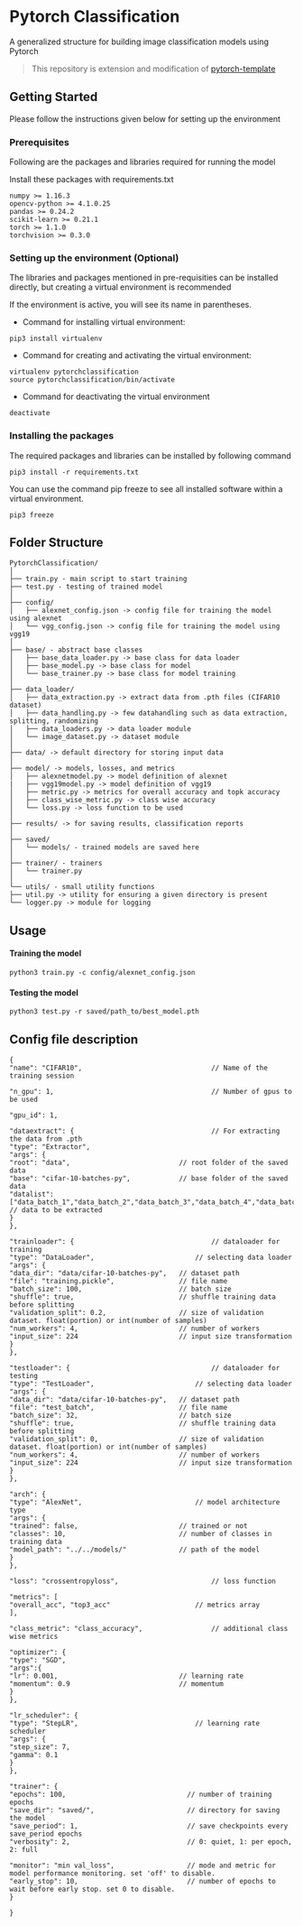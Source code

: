 # Pytorch Classification
A generalized structure for building image classification models using Pytorch
> This repository is extension and modification of [pytorch-template](https://github.com/victoresque/pytorch-template)

## Getting Started

Please follow the instructions given below for setting up the environment

### Prerequisites

Following are the packages and libraries required for running the model

Install these packages with requirements.txt

```
numpy >= 1.16.3
opencv-python >= 4.1.0.25
pandas >= 0.24.2
scikit-learn >= 0.21.1
torch >= 1.1.0
torchvision >= 0.3.0
```

### Setting up the environment (Optional)

The libraries and packages mentioned in pre-requisities can be installed directly, but creating a virtual environment is recommended

If the environment is active, you will see its name in parentheses. 

* Command for installing virtual environment:
```
pip3 install virtualenv
```
* Command for creating and activating the virtual environment:
```
virtualenv pytorchclassification
source pytorchclassification/bin/activate
```
* Command for deactivating the virtual environment
```
deactivate
```

### Installing the packages

The required packages and libraries can be installed by following command
```
pip3 install -r requirements.txt
```

You can use the command pip freeze to see all installed software within a virtual environment.
```
pip3 freeze
```
## Folder Structure

```
PytorchClassification/
│
├── train.py - main script to start training
├── test.py - testing of trained model
│
├── config/
│   ├── alexnet_config.json -> config file for training the model using alexnet
│   └── vgg_config.json -> config file for training the model using vgg19
│
├── base/ - abstract base classes
│   ├── base_data_loader.py -> base class for data loader
│   ├── base_model.py -> base class for model
│   └── base_trainer.py -> base class for model training
│
├── data_loader/
│   ├── data_extraction.py -> extract data from .pth files (CIFAR10 dataset)
│   ├── data_handling.py -> few datahandling such as data extraction, splitting, randomizing
│   ├── data_loaders.py -> data loader module
│   └── image_dataset.py -> dataset module
│
├── data/ -> default directory for storing input data
│
├── model/ -> models, losses, and metrics
│   ├── alexnetmodel.py -> model definition of alexnet
|   ├── vgg19model.py -> model definition of vgg19  
│   ├── metric.py -> metrics for overall accuracy and topk accuracy
│   ├── class_wise_metric.py -> class wise accuracy
│   └── loss.py -> loss function to be used
│
├── results/ -> for saving results, classification reports
│
├── saved/
│   └── models/ - trained models are saved here
│
├── trainer/ - trainers
│   └── trainer.py
│  
└── utils/ - small utility functions
├── util.py -> utility for ensuring a given directory is present
└── logger.py -> module for logging
```
## Usage

#### Training the model
```
python3 train.py -c config/alexnet_config.json
```
#### Testing the model
```
python3 test.py -r saved/path_to/best_model.pth
```
## Config file description
```
{
"name": "CIFAR10",                                // Name of the training session

"n_gpu": 1,                                       // Number of gpus to be used

"gpu_id": 1,

"dataextract": {                                  // For extracting the data from .pth
"type": "Extractor",    
"args": {
"root": "data",                           // root folder of the saved data
"base": "cifar-10-batches-py",            // base folder of the saved data
"datalist": ["data_batch_1","data_batch_2","data_batch_3","data_batch_4","data_batch_5"]  // data to be extracted
}
},

"trainloader": {                                  // dataloader for training
"type": "DataLoader",                         // selecting data loader
"args": {
"data_dir": "data/cifar-10-batches-py",   // dataset path
"file": "training.pickle",                // file name 
"batch_size": 100,                        // batch size
"shuffle": true,                          // shuffle training data before splitting
"validation_split": 0.2,                  // size of validation dataset. float(portion) or int(number of samples)
"num_workers": 4,                         // number of workers
"input_size": 224                         // input size transformation
}
},

"testloader": {                                   // dataloader for testing
"type": "TestLoader",                         // selecting data loader
"args": {
"data_dir": "data/cifar-10-batches-py",   // dataset path   
"file": "test_batch",                     // file name 
"batch_size": 32,                         // batch size
"shuffle": true,                          // shuffle training data before splitting
"validation_split": 0,                    // size of validation dataset. float(portion) or int(number of samples)
"num_workers": 4,                         // number of workers
"input_size": 224                         // input size transformation
}
},

"arch": {                                         
"type": "AlexNet",                            // model architecture type
"args": {
"trained": false,                         // trained or not
"classes": 10,                            // number of classes in training data
"model_path": "../../models/"             // path of the model
}
},

"loss": "crossentropyloss",                       // loss function

"metrics": [
"overall_acc", "top3_acc"                     // metrics array
],

"class_metric": "class_accuracy",                 // additional class wise metrics

"optimizer": {
"type": "SGD",
"args":{
"lr": 0.001,                              // learning rate
"momentum": 0.9                           // momentum
}
},

"lr_scheduler": {
"type": "StepLR",                             // learning rate scheduler
"args": {
"step_size": 7,
"gamma": 0.1
}
},

"trainer": {
"epochs": 100,                              // number of training epochs
"save_dir": "saved/",                       // directory for saving the model
"save_period": 1,                           // save checkpoints every save_period epochs
"verbosity": 2,                             // 0: quiet, 1: per epoch, 2: full

"monitor": "min val_loss",                  // mode and metric for model performance monitoring. set 'off' to disable.
"early_stop": 10,                           // number of epochs to wait before early stop. set 0 to disable.
}

}
```
